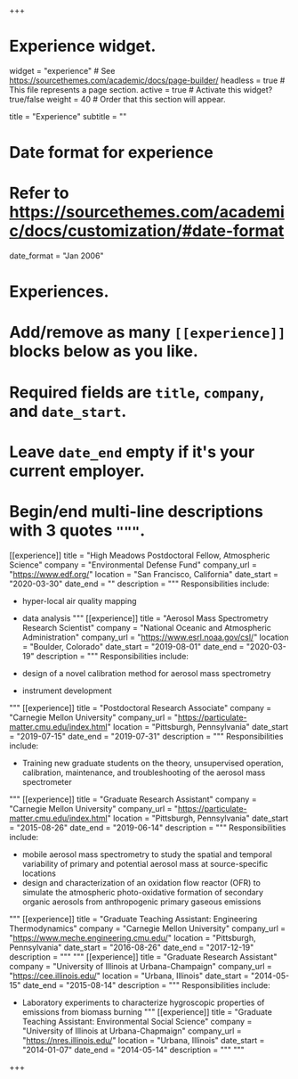 +++
# Experience widget.
widget = "experience"  # See https://sourcethemes.com/academic/docs/page-builder/
headless = true  # This file represents a page section.
active = true  # Activate this widget? true/false
weight = 40  # Order that this section will appear.

title = "Experience"
subtitle = ""

# Date format for experience
#   Refer to https://sourcethemes.com/academic/docs/customization/#date-format
date_format = "Jan 2006"

# Experiences.
#   Add/remove as many `[[experience]]` blocks below as you like.
#   Required fields are `title`, `company`, and `date_start`.
#   Leave `date_end` empty if it's your current employer.
#   Begin/end multi-line descriptions with 3 quotes `"""`.
[[experience]]
  title = "High Meadows Postdoctoral Fellow, Atmospheric Science"
  company = "Environmental Defense Fund"
  company_url = "https://www.edf.org/"
  location = "San Francisco, California"
  date_start = "2020-03-30"
  date_end = ""
  description = """
  Responsibilities include:
  
  * hyper-local air quality mapping
  * data analysis
  """
  [[experience]]
  title = "Aerosol Mass Spectrometry Research Scientist"
  company = "National Oceanic and Atmospheric Administration"
  company_url = "https://www.esrl.noaa.gov/csl/"
  location = "Boulder, Colorado"
  date_start = "2019-08-01"
  date_end = "2020-03-19"
  description = """
  Responsibilities include:
  
  * design of a novel calibration method for aerosol mass spectrometry
  * instrument development

  """
    [[experience]]
  title = "Postdoctoral Research Associate"
  company = "Carnegie Mellon University"
  company_url = "https://particulate-matter.cmu.edu/index.html"
  location = "Pittsburgh, Pennsylvania"
  date_start = "2019-07-15"
  date_end = "2019-07-31"
  description = """
  Responsibilities include:
  
  * Training new graduate students on the theory, unsupervised operation, calibration, maintenance, and troubleshooting of the aerosol mass spectrometer

  """
    [[experience]]
  title = "Graduate Research Assistant"
  company = "Carnegie Mellon University"
  company_url = "https://particulate-matter.cmu.edu/index.html"
  location = "Pittsburgh, Pennsylvania"
  date_start = "2015-08-26"
  date_end = "2019-06-14"
  description = """
  Responsibilities include:
  
  * mobile aerosol mass spectrometry to study the spatial and temporal variability of primary and potential aerosol mass at source-specific locations
  * design and characterization of an oxidation flow reactor (OFR) to simulate the atmospheric photo-oxidative formation of secondary organic aerosols from anthropogenic primary gaseous
emissions

  """
    [[experience]]
  title = "Graduate Teaching Assistant: Engineering Thermodynamics"
  company = "Carnegie Mellon University"
  company_url = "https://www.meche.engineering.cmu.edu/"
  location = "Pittsburgh, Pennsylvania"
  date_start = "2016-08-26"
  date_end = "2017-12-19"
  description = """
  """
      [[experience]]
  title = "Graduate Research Assistant"
  company = "University of Illinois at Urbana-Champaign"
  company_url = "https://cee.illinois.edu/"
  location = "Urbana, Illinois"
  date_start = "2014-05-15"
  date_end = "2015-08-14"
  description = """
  Responsibilities include:
  * Laboratory experiments to characterize hygroscopic properties of emissions from biomass burning
  """
  [[experience]]
  title = "Graduate Teaching Assistant: Environmental Social Science"
  company = "University of Illinois at Urbana-Chapmaign"
  company_url = "https://nres.illinois.edu/"
  location = "Urbana, Illinois"
  date_start = "2014-01-07"
  date_end = "2014-05-14"
  description = """
  """

+++
